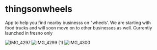 # thingsonwheels

App to help you find nearby businesss on "wheels'. We are starting with food trucks and will soon move on to other businesses as well. Currently launched in fresno only




![IMG_4297](https://github.com/HarshMohanSason/Thingsonwheels/assets/80195000/769dd876-c6d2-49a2-b7ab-be91ff6ca2b6)
![IMG_4299 (1)](https://github.com/HarshMohanSason/Thingsonwheels/assets/80195000/92174f40-bfa0-406a-a3cc-b50b8652d1ee)
![IMG_4300](https://github.com/HarshMohanSason/Thingsonwheels/assets/80195000/30e71f8a-d3b2-4a76-90a4-c81b2d2d0d47)
